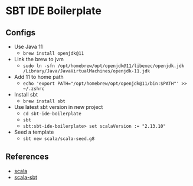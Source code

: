 # SBT IDE Boilerplate

## Configs
* Use Java 11
  * `brew install openjdk@11`
* Link the brew to jvm
  * `sudo ln -sfn /opt/homebrew/opt/openjdk@11/libexec/openjdk.jdk /Library/Java/JavaVirtualMachines/openjdk-11.jdk`
* Add 11 to home path
  * `echo 'export PATH="/opt/homebrew/opt/openjdk@11/bin:$PATH"' >> ~/.zshrc`
* Install sbt
  * `brew install sbt`
* Use latest sbt version in new project
  * `cd sbt-ide-boilerplate`
  * `sbt`
  * `sbt:sbt-ide-boilerplate> set scalaVersion := "2.13.10"`
* Seed a template
  * `sbt new scala/scala-seed.g8`

## References
* [scala](https://www.scala-lang.org/download/)
* [scala-sbt](https://www.scala-sbt.org/)